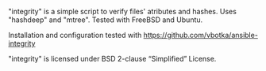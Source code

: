 "integrity" is a simple script to verify files' atributes and
hashes. Uses "hashdeep" and "mtree". Tested with FreeBSD and Ubuntu.

Installation and configuration tested with https://github.com/vbotka/ansible-integrity

"integrity" is licensed under BSD 2-clause “Simplified” License.
